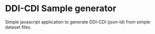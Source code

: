 # DDI-CDI Sample generator

Simple javascript application to generate DDI-CDI (json-ld) from simple dataset files.


